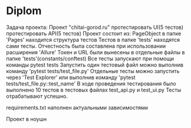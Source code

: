 # Diplom
Задача проекта: Проект "chitai-gorod.ru"
протестировать UI(5 тестов)
протестировать API(5 тестов)
Проект состоит из:
PageObject в папке 'Pages' находится структура тестов
Тестов в папке 'tests' находятся сами тесты.
Отчестность была составлена при использовании расширения 'Allure'
Токен и URL были вынесены в отдельные файлы в папке 'tests'(constants/conftest)
Все тесты запускают при помощи команды pytest tests
Запустить один тестовый файл можно выполнив команду 'pytest tests/test_file.py'
Отдельные тесты можно запустить через 'Test Explorer' или выполнив команду 'pytest tests/test_file.py::test_name'
В ходе проведения тестирования было выполнено 10 тестов в тестовых файлах test_api.py и test_ui.py
Тесты отрабатывают успешно.


requirements.txt наполнен актуальными зависимостями 

Проект в ноушн 
